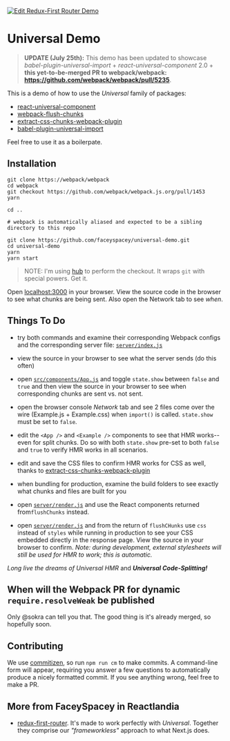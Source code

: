 <a href="https://gitter.im/Reactlandia/Lobby" target="_blank">
  <img alt="Edit Redux-First Router Demo" src="http://cdn.reactlandia.com/chat-badge-reactlandia.png">
</a>

# Universal Demo
> **UPDATE (July 25th):** This demo has been updated to showcase *babel-plugin-universal-import* + *react-universal-component* 2.0 + **this yet-to-be-merged PR to webpack/webpack: https://github.com/webpack/webpack/pull/5235**. 

This is a demo of how to use the *Universal* family of packages:

- [react-universal-component](https://github.com/faceyspacey/react-universal-component) 
- [webpack-flush-chunks](https://github.com/faceyspacey/webpack-flush-chunks)
- [extract-css-chunks-webpack-plugin](https://github.com/faceyspacey/extract-css-chunks-webpack-plugin)
- [babel-plugin-universal-import](https://github.com/faceyspacey/babel-plugin-universal-import) 

Feel free to use it as a boilerpate.

## Installation

```
git clone https://webpack/webpack
cd webpack
git checkout https://github.com/webpack/webpack.js.org/pull/1453
yarn

cd ..

# webpack is automatically aliased and expected to be a sibling directory to this repo

git clone https://github.com/faceyspacey/universal-demo.git
cd universal-demo
yarn
yarn start
```
> NOTE: I'm using [hub](https://hub.github.com) to perform the checkout. It wraps `git` with special powers. Get it.


Open [localhost:3000](http://localhost:3000) in your browser. View the source code in the browser to see what chunks are being sent. Also open the Network tab to see *when*.


## Things To Do

- try both commands and examine their corresponding Webpack configs and the corresponding server file: [`server/index.js`](./server/index.js)
- view the source in your browser to see what the server sends (do this often)
- open [`src/components/App.js`](./src/components/App.js) and toggle `state.show` between `false` and `true` and
then view the source in your browser to see when corresponding chunks are sent vs. not sent.
- open the browser console *Network* tab and see 2 files come over the wire (Example.js + Example.css) when `import()` is called. `state.show` must be set to `false`.
- edit the `<App />` and `<Example />` components to see that HMR works--even for split chunks. Do so with both `state.show` pre-set to both
`false` and `true` to verify HMR works in all scenarios.
- edit and save the CSS files to confirm HMR works for CSS as well, thanks to [extract-css-chunks-webpack-plugin](https://github.com/faceyspacey/extract-css-chunks-webpack-plugin)

- when bundling for production, examine the build folders to see exactly what chunks and files are built for you 
- open [`server/render.js`](./server/render.js) and use the React components returned from`flushChunks` instead.
- open [`server/render.js`](./server/render.js) and from the return of `flushCHunks` use `css` instead of `styles` while running in production to see your CSS embedded directly in the response page. View the source in your browser to confirm. *Note: during development, external stylesheets will still be used for HMR to work; this is automatic.*


*Long live the dreams of Universal HMR* and ***Universal Code-Splitting!***


## When will the Webpack PR for dynamic `require.resolveWeak` be published

Only @sokra can tell you that. The good thing is it's already merged, so hopefully soon.

## Contributing
We use [commitizen](https://github.com/commitizen/cz-cli), so run `npm run cm` to make commits. A command-line form will appear, requiring you answer a few questions to automatically produce a nicely formatted commit. If you see anything wrong, feel free to make a PR.

## More from FaceySpacey in Reactlandia
- [redux-first-router](https://github.com/faceyspacey/redux-first-router). It's made to work perfectly with *Universal*. Together they comprise our *"frameworkless"* approach to what Next.js does.
